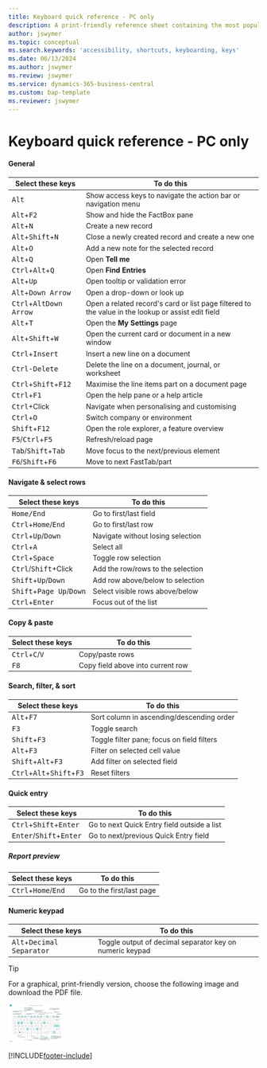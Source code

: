 ```yaml
---
title: Keyboard quick reference - PC only
description: A print-friendly reference sheet containing the most popular keyboard shortcuts for PC users.
author: jswymer
ms.topic: conceptual
ms.search.keywords: 'accessibility, shortcuts, keyboarding, keys'
ms.date: 06/13/2024
ms.author: jswymer
ms.review: jswymer
ms.service: dynamics-365-business-central
ms.custom: bap-template
ms.reviewer: jswymer
---
```


# Keyboard quick reference - PC only

#### General

|Select these keys|To do this|  
|-|-|
|<kbd>Alt</kbd>|Show access keys to navigate the action bar or navigation menu|
|<kbd>Alt</kbd>+<kbd>F2</kbd>|Show and hide the FactBox pane|
|<kbd>Alt</kbd>+<kbd>N</kbd>|Create a new record|
|<kbd>Alt</kbd>+<kbd>Shift</kbd>+<kbd>N</kbd>|Close a newly created record and create a new one|
|<kbd>Alt</kbd>+<kbd>O</kbd>|Add a new note for the selected record|
|<kbd>Alt</kbd>+<kbd>Q</kbd>|Open **Tell me**|
|<kbd>Ctrl</kbd>+<kbd>Alt</kbd>+<kbd>Q</kbd>|Open **Find Entries**|
|<kbd>Alt</kbd>+<kbd>Up</kbd>|Open tooltip or validation error|
|<kbd>Alt</kbd>+<kbd>Down Arrow</kbd>|Open a drop-down or look up|
|<kbd>Ctrl</kbd>+<kbd>Alt</kbd><kbd>Down Arrow</kbd>|Open a related record's card or list page filtered to the value in the lookup or assist edit field|
|<kbd>Alt</kbd>+<kbd>T</kbd>|Open the **My Settings** page|
|<kbd>Alt</kbd>+<kbd>Shift</kbd>+<kbd>W</kbd>|Open the current card or document in a new window|
|<kbd>Ctrl</kbd>+<kbd>Insert</kbd>|Insert a new line on a document|
|<kbd>Ctrl</kbd>-<kbd>Delete</kbd>|Delete the line on a document, journal, or worksheet|
|<kbd>Ctrl</kbd>+<kbd>Shift</kbd>+<kbd>F12</kbd>|Maximise the line items part on a document page|
|<kbd>Ctrl</kbd>+<kbd>F1</kbd>|Open the help pane or a help article|
|<kbd>Ctrl</kbd>+Click|Navigate when personalising and customising|
|<kbd>Ctrl</kbd>+<kbd>O</kbd>|Switch company or environment|
|<kbd>Shift</kbd>+<kbd>F12</kbd>|Open the role explorer, a feature overview|
|<kbd>F5</kbd>/<kbd>Ctrl</kbd>+<kbd>F5</kbd>|Refresh/reload page|
|<kbd>Tab</kbd>/<kbd>Shift</kbd>+<kbd>Tab</kbd>|Move focus to the next/previous element|
|<kbd>F6</kbd>/<kbd>Shift</kbd>+<kbd>F6</kbd>|Move to next FastTab/part|

#### Navigate & select rows

|Select these keys|To do this|
|-|-|
|<kbd>Home/End|Go to first/last field|
|<kbd>Ctrl</kbd>+<kbd>Home</kbd>/<kbd>End</kbd>|Go to first/last row|
|<kbd>Ctrl</kbd>+<kbd>Up</kbd>/<kbd>Down</kbd>|Navigate without losing selection|
|<kbd>Ctrl</kbd>+<kbd>A</kbd>|Select all|
|<kbd>Ctrl</kbd>+<kbd>Space</kbd>|Toggle row selection|
|<kbd>Ctrl</kbd>/<kbd>Shift</kbd>+Click|Add the row/rows to the selection|
|<kbd>Shift</kbd>+<kbd>Up</kbd>/<kbd>Down</kbd>|Add row above/below to selection|
|<kbd>Shift</kbd>+<kbd>Page Up</kbd>/<kbd>Down</kbd>|Select visible rows above/below|
|<kbd>Ctrl</kbd>+<kbd>Enter</kbd>|Focus out of the list|

#### Copy & paste

|Select these keys|To do this|
|-|-|
|<kbd>Ctrl</kbd>+<kbd>C</kbd>/<kbd>V</kbd>|Copy/paste rows|
|<kbd>F8</kbd>|Copy field above into current row|

#### Search, filter, & sort

|Select these keys|To do this|
|-|-|
|<kbd>Alt</kbd>+<kbd>F7</kbd>|Sort column in ascending/descending order|
|<kbd>F3</kbd>|Toggle search|
|<kbd>Shift</kbd>+<kbd>F3</kbd>|Toggle filter pane; focus on field filters|
|<kbd>Alt</kbd>+<kbd>F3</kbd>|Filter on selected cell value|
|<kbd>Shift</kbd>+<kbd>Alt</kbd>+<kbd>F3</kbd>|Add filter on selected field|
|<kbd>Ctrl</kbd>+<kbd>Alt</kbd>+<kbd>Shift</kbd>+<kbd>F3</kbd>|Reset filters|

#### Quick entry

|Select these keys|To do this|
|-|-|
|<kbd>Ctrl</kbd>+<kbd>Shift</kbd>+<kbd>Enter</kbd>|Go to next Quick Entry field outside a list|
|<kbd>Enter</kbd>/<kbd>Shift</kbd>+<kbd>Enter</kbd>|Go to next/previous Quick Entry field|

##### Report preview

|Select these keys|To do this|
|-|-|
|<kbd>Ctrl</kbd>+<kbd>Home</kbd>/<kbd>End</kbd>|Go to the first/last page|

#### Numeric keypad

|Select these keys|To do this|  
|-|-|
|<kbd>Alt</kbd>+<kbd>Decimal Separator</kbd>|Toggle output of decimal separator key on numeric keypad|

> [!TIP]
> For a graphical, print-friendly version, choose the following image and download the PDF file.
>
> [![Icon that opens a PDF.](media/keyboard_shortcut_inline.png)](media/keyboard-shortcuts-2023.pdf)


[!INCLUDE[footer-include](includes/footer-banner.md)]
